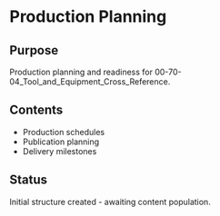 # Production Planning

## Purpose
Production planning and readiness for 00-70-04_Tool_and_Equipment_Cross_Reference.

## Contents
- Production schedules
- Publication planning
- Delivery milestones

## Status
Initial structure created - awaiting content population.
